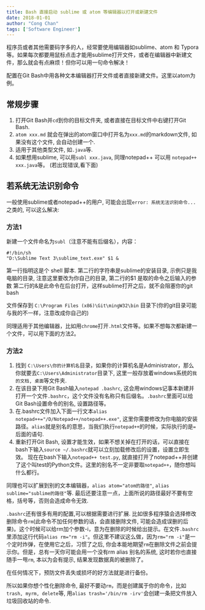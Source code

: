 ```yaml
---
title: Bash 直接启动 sublime 或 atom 等编辑器以打开或新建文件
date: 2018-01-01
author: "Cong Chan"
tags: ['Software Engineer']
---
```


程序员或者其他需要码字多的人，经常要使用编辑器如sublime、atom 和 Typora等。如果每次都要用鼠标点击才能用sublime打开文件，或者在编辑器中新建文件，那么就会有点麻烦！但你可以用一句命令解决！

配置在Git Bash中用各种文本编辑器打开文件或者直接新建文件。这里以atom为例。

## 常规步骤
1. 打开Git Bash并`cd`到你的目标文件夹, 或者直接在目标文件中右键打开Git Bash.
2. `atom xxx.md` 就会在弹出的atom窗口中打开名为`xxx.md`的markdown文件, 如果没有这个文件, 会自动创建一个.
3. 适用于其他类型文件, 如`.java`等.
4. 如果想用sublime, 可以用`subl xxx.java`, 同理notepad++ 可以用 `notepad++ xxx.java`等。 (若出现错误,看下面)

## 若系统无法识别命令
一般使用sublime或者notepad++的用户, 可能会出现`error: 系统无法识别命令...`之类的, 可以这么解决:
### 方法1
新建一个文件命名为`subl`（注意不能有后缀名），内容：
```
#!/bin/sh
"D:\Sublime Text 3\sublime_text.exe" $1 &
```
第一行指明这是个 shell 脚本.
第二行的字符串是sublime的安装目录, 示例只是我电脑的目录, 注意这里要改为你自己的目录,
第二行的$1 是取的命令之后输入的参数
第二行的&是此命令在后台打开，这样sublime打开之后，就不会阻塞你的git bash

文件保存到 `C:\Program Files (x86)\Git\mingW32\bin` 目录下(你的git目录可能与我的不一样，注意改成你自己的)

同理适用于其他编辑器，比如用`chrome`打开`.html`文件等。如果不想每次都新建一个文件，可以用下面的方法2。

### 方法2
1. 找到 `C:\Users\你的计算机名`目录，如果你的计算机名是Administrator，那么你就要去`C:\Users\Administrator`目录下, 这里一般存放着windows系统的`我的文档, 桌面`等文件夹.
2. 在该目录下用Git Bash输入`notepad .bashrc`, 这会用windows记事本新建并打开一个文件`.bashrc`，这个文件没有名称只有后缀名。`.bashrc`里面可以给Git Bash设置命令的别名, 设置路径等。
3. 在.bashrc文件加入下面一行文本`alias notepad++="/D/Notepad++/notepad++.exe"`, 这里你需要修改为你电脑的安装路径。`alias`就是别名的意思，当我们执行`notepad++`的时候，实际执行的是`=`后面的语句.
4. 重新打开Git Bash, 设置才能生效，如果不想关掉在打开的话，可以直接在bash下输入`source ~/.bashrc`就可以立刻加载修改后的设置，设置立即生效。
现在在bash下输入`notepad++ test.py`, 就直接打开了notepad++并创建了这个叫test的Python文件。这里的别名不一定非要取`notepad++`，随你想叫什么都行。

同理也可以扩展到别的文本编辑器，`alias atom="atom的路径"`, `alias sublime="sublime的路径"`等. 最后还要注意一点，上面所说的路径最好不要有空格，括号等，否则会造成命令无效.

`.bashrc`还有很多有用的配置,可以根据需要进行扩展. 比如很多程序猿会选择修改删除命令`rm`(此命令不加任何参数的话，会直接删除文件, 可能会造成误删的后果)。这个时候可以给rm加个参数-i，意为在删除的时候给出提示。在文件`.bashrc`里添加这行代码`alias rm="rm -i"`。但这里不建议这么做，因为`rm="rm -i"`是一个定时炸弹，在使用它之后，习惯了之后, 你会本能地期望`rm`在删除文件之前会提示你。但是，总有一天你可能会用一个没有rm alias 别名的系统, 这时若你也直接随手一甩`rm`, 本以为会有提示, 结果发现数据真的被删除了。

在任何情况下，预防文件丢失或损坏的好方法就是进行备份。

所以如果你想个性化删除命令, 最好不要动`rm`，而是创建属于你的命令，比如`trash, myrm, delete`等, 用`alias trash='/bin/rm -irv'`会创建一条把文件放入垃圾回收站的命令.

